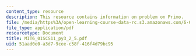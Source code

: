 ```yaml
---
content_type: resource
description: This resource contains information on problem on Primo.
file: /media/https%3A/open-learning-course-data-rc.s3.amazonaws.com/6-01sc-introduction-to-electrical-engineering-and-computer-science-i-spring-2011/51aad0e0a3d79ceec58f416f4d79bc95_MIT6_01SCS11_py3_2_5.pdf
file_type: application/pdf
resourcetype: Document
title: MIT6_01SCS11_py3_2_5.pdf
uid: 51aad0e0-a3d7-9cee-c58f-416f4d79bc95
---
```

